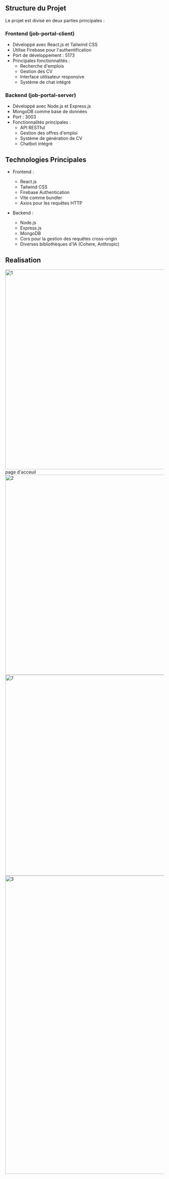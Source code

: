## Structure du Projet
Le projet est divisé en deux parties principales :

### Frontend (job-portal-client)
- Développé avec React.js et Tailwind CSS
- Utilise Firebase pour l'authentification
- Port de développement : 5173
- Principales fonctionnalités :
  - Recherche d'emplois
  - Gestion des CV
  - Interface utilisateur responsive
  - Système de chat intégré
### Backend (job-portal-server)
- Développé avec Node.js et Express.js
- MongoDB comme base de données
- Port : 3003
- Fonctionnalités principales :
  - API RESTful
  - Gestion des offres d'emploi
  - Système de génération de CV
  - Chatbot intégré
## Technologies Principales
- Frontend :
  
  - React.js
  - Tailwind CSS
  - Firebase Authentication
  - Vite comme bundler
  - Axios pour les requêtes HTTP
- Backend :
  
  - Node.js
  - Express.js
  - MongoDB
  - Cors pour la gestion des requêtes cross-origin
  - Diverses bibliothèques d'IA (Cohere, Anthropic)
## Realisation 
<img width="633" alt="1" src="https://github.com/user-attachments/assets/cc18efe0-5ddf-4789-a852-501bc8eb99fd" />
page d'acceuil
<img width="634" alt="2" src="https://github.com/user-attachments/assets/0614c102-f71b-4da6-ac7d-431908bba1d9" />

<img width="636" alt="7" src="https://github.com/user-attachments/assets/338ab8a4-31e5-42ee-b48e-978a62f96587" />
<img width="945" alt="3" src="https://github.com/user-attachments/assets/9d9c442a-1ce0-4038-bb2a-c5903ffa97c2" />






